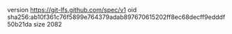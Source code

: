 version https://git-lfs.github.com/spec/v1
oid sha256:ab10f361c76f5899e764379adab897670615202ff8ec68decff9edddf50b21da
size 2082
